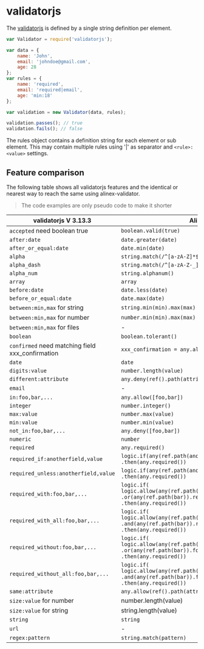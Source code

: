 # validatorjs

The [validatorjs](https://www.npmjs.com/package/validatorjs) is defined by a single string definition
per element.


```js
var Validator = require('validatorjs');

var data = {
    name: 'John',
    email: 'johndoe@gmail.com',
    age: 28
};
var rules = {
    name: 'required',
    email: 'required|email',
    age: 'min:18'
};

var validation = new Validator(data, rules);

validation.passes(); // true
validation.fails(); // false
```

The rules object contains a definition string for each element or sub element. This may contain
multiple rules using '|' as separator and `<rule>:<value>` settings.

## Feature comparison

The following table shows all validatorjs features and the identical or nearest way to reach the
same using alinex-validator.

> The code examples are only pseudo code to make it shorter

| validatorjs V 3.13.3 | Alinex |
| --- | ------ |
| `accepted` need boolean true | `boolean.valid(true)` |
| `after:date` | `date.greater(date)` |
| `after_or_equal:date` | `date.min(date)` |
| `alpha` | `string.match(/^[a-zA-Z]*$/)` |
| `alpha_dash` | `string.match(/^[a-zA-Z-_]*$/)` |
| `alpha_num` | `string.alphanum()` |
| `array` | `array` |
| `before:date` | `date.less(date)` |
| `before_or_equal:date` | `date.max(date)` |
| `between:min,max` for string | `string.min(min).max(max)` |
| `between:min,max` for number | `number.min(min).max(max)` |
| `between:min,max` for files | - |
| `boolean` | `boolean.tolerant()` |
| `confirmed` need matching field xxx_confirmation | `xxx_confirmation = any.allow(ref().path('../xxx'))` |
| `date` | `date` |
| `digits:value` | `number.length(value)` |
| `different:attribute` | `any.deny(ref().path(attribute))` |
| `email` | - |
| `in:foo,bar,...` | `any.allow([foo,bar])` |
| `integer` | `number.integer()` |
| `max:value` | `number.max(value)` |
| `min:value` | `number.min(value)` |
| `not_in:foo,bar,...` | `any.deny([foo,bar])` |
| `numeric` | `number` |
| `required` | `any.required()` |
| `required_if:anotherfield,value` | `logic.if(any(ref.path(anotherfield)).allow(value)) .then(any.required())` |
| `required_unless:anotherfield,value` | `logic.if(any(ref.path(anotherfield)).deny(value)) .then(any.required())` |
| `required_with:foo,bar,...` | `logic.if( logic.allow(any(ref.path(foo)).required()) .or(any(ref.path(bar)).required())) .then(any.required())` |
| `required_with_all:foo,bar,...` | `logic.if( logic.allow(any(ref.path(foo)).required()) .and(any(ref.path(bar)).required())) .then(any.required())` |
| `required_without:foo,bar,...` | `logic.if( logic.allow(any(ref.path(foo)).forbidden()) .or(any(ref.path(bar)).forbidden())) .then(any.required())` |
| `required_without_all:foo,bar,...` | `logic.if( logic.allow(any(ref.path(foo)).forbidden()) .and(any(ref.path(bar)).forbidden())) .then(any.required())` |
| `same:attribute` | `any.allow(ref().path(attribute))` |
| `size:value` for number | number.length(value) |
| `size:value` for string | string.length(value) |
| `string` | `string` |
| `url` | - |
| `regex:pattern` | `string.match(pattern)` |
